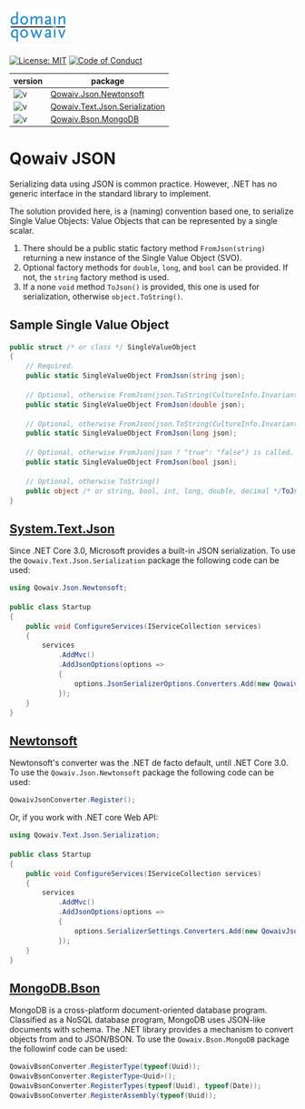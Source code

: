 ![Qowaiv JSON](https://github.com/Qowaiv/Qowaiv/blob/master/design/qowaiv-logo_linkedin_100x060.jpg)

[![License: MIT](https://img.shields.io/badge/License-MIT-blue.svg)](https://opensource.org/licenses/MIT)
[![Code of Conduct](https://img.shields.io/badge/%E2%9D%A4-code%20of%20conduct-blue.svg?style=flat)](https://github.com/Qowaiv/qowaiv-json/blob/master/CODE_OF_CONDUCT.md)

| version                                                                   | package                                                                                        |
|---------------------------------------------------------------------------|------------------------------------------------------------------------------------------------|
|![v](https://img.shields.io/badge/version-4.0.0-blue.svg?cacheSeconds=3600)|[Qowaiv.Json.Newtonsoft](https://www.nuget.org/packages/Qowaiv.Json.Newtonsoft/)                |
|![v](https://img.shields.io/badge/version-4.0.0-blue.svg?cacheSeconds=3600)|[Qowaiv.Text.Json.Serialization](https://www.nuget.org/packages/Qowaiv.Text.Json.Serialization/)|
|![v](https://img.shields.io/badge/version-4.0.1-blue.svg?cacheSeconds=3600)|[Qowaiv.Bson.MongoDB](https://www.nuget.org/packages/Qowaiv.Bson.MongoDB/)                      |

# Qowaiv JSON
Serializing data using JSON is common practice. However, .NET has no generic
interface in the standard library to implement.

The solution provided here, is a (naming) convention based one, to serialize
Single Value Objects: Value Objects that can be represented by a single scalar.

1. There should be a public static factory method `FromJson(string)` returning 
   a new instance of the Single Value Object (SVO).
2. Optional factory methods for `double`, `long`, and `bool` can be provided.
   If not, the `string` factory method is used.
3. If a none `void` method `ToJson()` is provided, this one is used for
   serialization, otherwise `object.ToString()`.

## Sample Single Value Object

``` C#
public struct /* or class */ SingleValueObject
{
    // Required.
    public static SingleValueObject FromJson(string json);

    // Optional, otherwise FromJson(json.ToString(CultureInfo.Invariant)) is called.
    public static SingleValueObject FromJson(double json);

    // Optional, otherwise FromJson(json.ToString(CultureInfo.Invariant)) is called.
    public static SingleValueObject FromJson(long json);

    // Optional, otherwise FromJson(json ? "true": "false") is called.
    public static SingleValueObject FromJson(bool json);

    // Optional, otherwise ToString()
    public object /* or string, bool, int, long, double, decimal */ToJson();
}
```

## [System.Text.Json](https://docs.microsoft.com/en-us/dotnet/api/system.text.json)
Since .NET Core 3.0, Microsoft provides a built-in JSON serialization. To use
the `Qowaiv.Text.Json.Serialization` package the following code can be used:

``` C#
using Qowaiv.Json.Newtonsoft;

public class Startup
{
    public void ConfigureServices(IServiceCollection services)
    {
        services
            .AddMvc() 
            .AddJsonOptions(options => 
            {
                options.JsonSerializerOptions.Converters.Add(new QowaivJsonConverter());
            });
    }
}
```

## [Newtonsoft](https://www.newtonsoft.com/json)
Newtonsoft's converter was the .NET de facto default, until .NET Core 3.0. To use
the `Qowaiv.Json.Newtonsoft` package the following code can be used:

``` C#
QowaivJsonConverter.Register();
```

Or, if you work with .NET core Web API:

``` C#
using Qowaiv.Text.Json.Serialization;

public class Startup
{
    public void ConfigureServices(IServiceCollection services)
    {
        services
            .AddMvc()
            .AddJsonOptions(options => 
            {
                options.SerializerSettings.Converters.Add(new QowaivJsonConverter());
            });
    }
}
```

## [MongoDB.Bson](https://mongodb.github.io/mongo-csharp-driver/)
MongoDB is a cross-platform document-oriented database program. Classified as a
NoSQL database program, MongoDB uses JSON-like documents with schema. The .NET
library provides a mechanism to convert objects from and to JSON/BSON. To use
the `Qowaiv.Bson.MongoDB` package the followinf code can be used:

``` C#
QowaivBsonConverter.RegisterType(typeof(Uuid));
QowaivBsonConverter.RegisterType<Uuid>();
QowaivBsonConverter.RegisterTypes(typeof(Uuid), typeof(Date));
QowaivBsonConverter.RegisterAssembly(typeof(Uuid));
```
